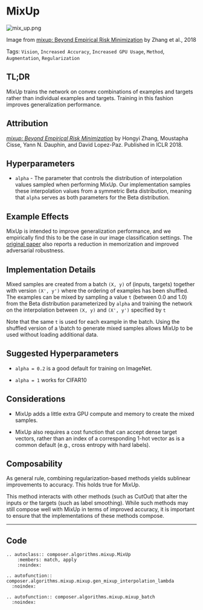 # MixUp

![mix_up.png](https://storage.googleapis.com/docs.mosaicml.com/images/methods/mix_up.png)

Image from [mixup: Beyond Empirical Risk Minimization](https://arxiv.org/abs/1710.09412) by Zhang et al., 2018

Tags: `Vision`, `Increased Accuracy`, `Increased GPU Usage`, `Method`, `Augmentation`, `Regularization`

## TL;DR
MixUp trains the network on convex combinations of examples and targets rather than individual examples and targets. Training in this fashion improves generalization performance.

## Attribution

*[mixup: Beyond Empirical Risk Minimization](https://arxiv.org/abs/1710.09412)* by Hongyi Zhang, Moustapha Cisse, Yann N. Dauphin, and David Lopez-Paz. Published in ICLR 2018.

## Hyperparameters

- `alpha` - The parameter that controls the distribution of interpolation values sampled when performing MixUp. Our implementation samples these interpolation values from a symmetric Beta distribution, meaning that `alpha` serves as both parameters for the Beta distribution.

## Example Effects

MixUp is intended to improve generalization performance, and we empirically find this to be the case in our image classification settings. The [original paper](https://arxiv.org/abs/1710.09412) also reports a reduction in memorization and improved adversarial robustness.

## Implementation Details

Mixed samples are created from a batch `(X, y)` of (inputs, targets) together with version `(X', y')` where the ordering of examples has been shuffled. The examples can be mixed by sampling a value `t` (between 0.0 and 1.0) from the Beta distribution parameterized by `alpha` and training the network on the interpolation between `(X, y)` and `(X', y')` specified by `t`

Note that the same `t` is used for each example in the batch. Using the shuffled version of a \batch to generate mixed samples allows MixUp to be used without loading additional data.

## Suggested Hyperparameters

- `alpha = 0.2` is a good default for training on ImageNet.

- `alpha = 1` works for CIFAR10

## Considerations

- MixUp adds a little extra GPU compute and memory to create the mixed samples.

- MixUp also requires a cost function that can accept dense target vectors, rather than an index of a corresponding 1-hot vector as is a common default (e.g., cross entropy with hard labels).

## Composability

As general rule, combining regularization-based methods yields sublinear improvements to accuracy. This holds true for MixUp.

This method interacts with other methods (such as CutOut) that alter the inputs or the targets (such as label smoothing). While such methods may still compose well with MixUp in terms of improved accuracy, it is important to ensure that the implementations of these methods compose.

---

## Code

```{eval-rst}
.. autoclass:: composer.algorithms.mixup.MixUp
    :members: match, apply
    :noindex:

.. autofunction:: composer.algorithms.mixup.mixup.gen_mixup_interpolation_lambda
  :noindex:

.. autofunction:: composer.algorithms.mixup.mixup_batch
  :noindex:

```
